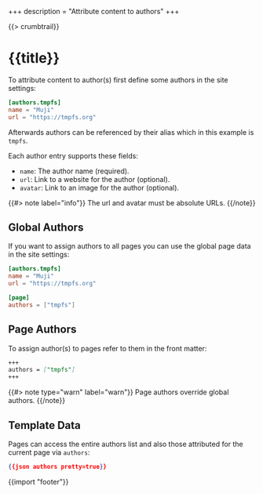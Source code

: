 +++
description = "Attribute content to authors"
+++

{{> crumbtrail}}

# {{title}}

To attribute content to author(s) first define some authors in the site settings:

```toml
[authors.tmpfs]
name = "Muji"
url = "https://tmpfs.org"
```

Afterwards authors can be referenced by their alias which in this example is `tmpfs`.

Each author entry supports these fields:

* `name`: The author name (required).
* `url`: Link to a website for the author (optional).
* `avatar`: Link to an image for the author (optional).

{{#> note label="info"}}
The url and avatar must be absolute URLs.
{{/note}}

## Global Authors

If you want to assign authors to all pages you can use the global page data in the site settings:

```toml
[authors.tmpfs]
name = "Muji"
url = "https://tmpfs.org"

[page]
authors = ["tmpfs"]
```

## Page Authors

To assign author(s) to pages refer to them in the front matter:

```markdown
+++
authors = ["tmpfs"]
+++
```

{{#> note type="warn" label="warn"}}
Page authors override global authors.
{{/note}}

## Template Data

Pages can access the entire authors list and also those attributed for the current page via `authors`:

```json
{{json authors pretty=true}}
```

{{import "footer"}}
